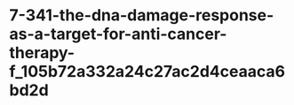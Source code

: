 # 7-341-the-dna-damage-response-as-a-target-for-anti-cancer-therapy-f_105b72a332a24c27ac2d4ceaaca6bd2d